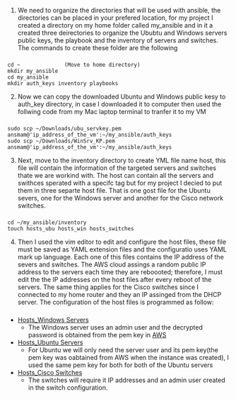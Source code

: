 1. We need to organize the directories that will be used with ansible, the directories can be placed in your prefered location, for my project I created a directory on my home folder called my_ansible and in it a created three deirectories to organize the Ububtu and Windows servers public keys, the playbook and the inventory of servers and switches. The commands to create these folder are the following
###
    cd ~              (Move to home directory)
    mkdir my_ansible
    cd my_ansible
    mkdir auth_keys inventory playbooks
    
 2. Now we can copy the downloaded Ubuntu and Windows public kesy to auth_key directory, in case I downloaded it to computer then used the follwing code from my Mac  laptop terminal to tranfer it to my VM
 ###
    sudo scp ~/Downloads/ubu_servkey.pem ansmam@'ip_address_of_the_vm':~/my_ansible/auth_keys
    sudo scp ~/Downloads/WinSrv_KP.pem ansmam@'ip_address_of_the_vm':~/my_ansible/auth_keys
 
 3. Next, move to the inventory directory to create YML file name host, this file will contain the information of the targeted servers and switches thate we are workind with. The host can contain all the servers and swithces sperated with a specifc tag but for my project I decied to put them in three separte host file. That is one gost file for the Ubuntu severs, one for the Windows server and another for the Cisco network switches.
 ###
    cd ~/my_ansible/inventory
    touch hosts_ubu hosts_win hosts_switches
4. Then I used the vim editor to edit and configure the host files, these file must be saved as YAML extension files and the configuratio uses YAML mark up language. Each one of this files contains the IP address of the severs and switches. The AWS cloud assings a random public IP address to the servers each time they are reboooted; therefore, I must edit the the IP addresses on the host files after every reboot of the servers. The same thing applies for the Cisco switches since I connected to my home router and they an IP assinged from the DHCP server. The configuration of the host files is programmed as follow:
###
  * [Hosts_Windows Servers](https://github.com/Noe-Vargas/IT-MNGT-Assitant/blob/001f49df4725b7c3ea72b68a2896ae554361b91c/inventory/hosts_win)
    + The Windows server uses an admin user and the decrypted password is obtained from the pem key in [AWS](https://aws.amazon.com/premiumsupport/knowledge-center/retrieve-windows-admin-password/)
  * [Hosts_Ubuntu Servers](https://github.com/Noe-Vargas/IT-MNGT-Assitant/blob/main/inventory/hosts_ubu)
    + For Ubuntu we will only need the server user and its pem key(the pem key was oabtained from AWS when the instance was created), I used the same pem key for both for both of the Ubuntu servers 
  * [Hosts_Cisco Switches](https://github.com/Noe-Vargas/IT-MNGT-Assitant/blob/main/inventory/hosts_switches)
    + The switches will require it IP addresses and an admin user created in the switch configuration.
